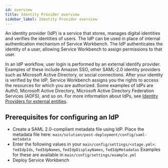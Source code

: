 ```yaml
---
id: overview
title: Identity Provider overview
sidebar_label: Identity Provider overview
---
```


An identity provider (IdP) is a service that stores, manages digital identities and verifies the identities of users. The IdP can be used in place of internal authentication mechanism of Service Workbench. The IdP authenticates the identity of a user, allowing Service Workbench to assign permissions to that user.

In an IdP workflow, user login is performed by an external identify provider. Examples of these include Amazon SSO, other SAML-2.0 identity providers such as Microsoft Active Directory, or social connections. After your identity is verified by the IdP, Service Workbench assigns you the rights to access the resources for which you are authorized. Some examples of IdPs are Auth0, Microsoft Active Directory, Microsoft Active Directory Federation Services (ADFS), and so on. For more information about IdPs, see [Identity Providers for external entities](https://docs.microsoft.com/en-us/azure/active-directory/external-identities/identity-providers).

## Prerequisites for configuring an IdP

- Create a SAML 2.0-compliant metadata file using IdP. Place the metadata file here:
 `main/solution/post-deployment/config/saml-metadata`
- Enter the following values in your `main/config/settings/<stage.yml>`:
 `fedIdpIds`, `fedIdpNames`, `fedIdpDisplayNames`, `fedIdpMetadatas`
  Examples for these are available in `main/config/settings/example.yml`
- Deploy Service Workbench